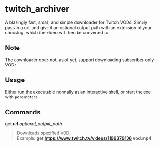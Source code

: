 # twitch_archiver

A blazingly fast, small, and simple downloader for Twitch VODs.
Simply pass in a url, and give it an optional output path with an extension of your choosing, which the video will then be converted to.

## Note

The downloader does not, as of yet, support downloading subscriber-only VODs.

## Usage

Either run the executable normally as an interactive shell, or start the exe with parameters.

## Commands

get **url** _optional_output_path_

> Downloads specified VOD.  
> Example: **get https://www.twitch.tv/videos/1199379108 vod.mp4**
